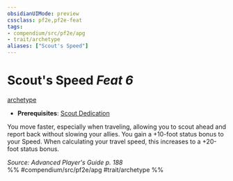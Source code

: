 ```yaml
---
obsidianUIMode: preview
cssclass: pf2e,pf2e-feat
tags:
- compendium/src/pf2e/apg
- trait/archetype
aliases: ["Scout's Speed"]
---
```

# Scout's Speed  *Feat 6*  
[archetype](../../rules/traits/archetype.md)  

- **Prerequisites**: [Scout Dedication](scout-dedication-apg.md)

You move faster, especially when traveling, allowing you to scout ahead and report back without slowing your allies. You gain a +10-foot status bonus to your Speed. When calculating your travel speed, this increases to a +20-foot status bonus.

*Source: Advanced Player's Guide p. 188*  
%% #compendium/src/pf2e/apg #trait/archetype %%